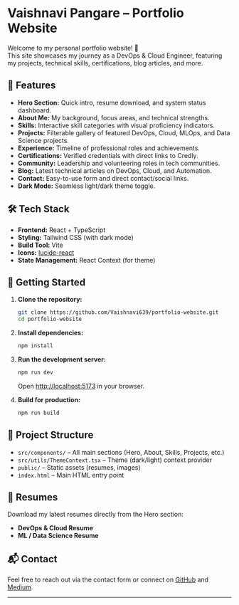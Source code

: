 # Vaishnavi Pangare – Portfolio Website

Welcome to my personal portfolio website! 🚀  
This site showcases my journey as a DevOps & Cloud Engineer, featuring my projects, technical skills, certifications, blog articles, and more.

## 🌟 Features

- **Hero Section:** Quick intro, resume download, and system status dashboard.
- **About Me:** My background, focus areas, and technical strengths.
- **Skills:** Interactive skill categories with visual proficiency indicators.
- **Projects:** Filterable gallery of featured DevOps, Cloud, MLOps, and Data Science projects.
- **Experience:** Timeline of professional roles and achievements.
- **Certifications:** Verified credentials with direct links to Credly.
- **Community:** Leadership and volunteering roles in tech communities.
- **Blog:** Latest technical articles on DevOps, Cloud, and Automation.
- **Contact:** Easy-to-use form and direct contact/social links.
- **Dark Mode:** Seamless light/dark theme toggle.

## 🛠️ Tech Stack

- **Frontend:** React + TypeScript
- **Styling:** Tailwind CSS (with dark mode)
- **Build Tool:** Vite
- **Icons:** [lucide-react](https://lucide.dev/)
- **State Management:** React Context (for theme)

## 🚀 Getting Started

1. **Clone the repository:**
   ```sh
   git clone https://github.com/Vaishnavi639/portfolio-website.git
   cd portfolio-website
   ```

2. **Install dependencies:**
   ```sh
   npm install
   ```

3. **Run the development server:**
   ```sh
   npm run dev
   ```
   Open [http://localhost:5173](http://localhost:5173) in your browser.

4. **Build for production:**
   ```sh
   npm run build
   ```

## 📁 Project Structure

- `src/components/` – All main sections (Hero, About, Skills, Projects, etc.)
- `src/utils/ThemeContext.tsx` – Theme (dark/light) context provider
- `public/` – Static assets (resumes, images)
- `index.html` – Main HTML entry point

## 📄 Resumes

Download my latest resumes directly from the Hero section:
- **DevOps & Cloud Resume**
- **ML / Data Science Resume**

## 📬 Contact

Feel free to reach out via the contact form or connect on [GitHub](https://github.com/Vaishnavi639) and [Medium](https://medium.com/@pangarevaishnavi639).

---
